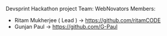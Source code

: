 Devsprint Hackathon project
Team: WebNovators
Members: 
- Ritam Mukherjee ( Lead ) -> https://github.com/ritamCODE
- Gunjan Paul -> https://github.com/G-Paul
